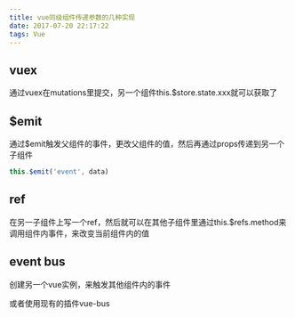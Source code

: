 ```yaml
---
title: vue同级组件传递参数的几种实现
date: 2017-07-20 22:17:22
tags: Vue
---
```





## vuex

通过vuex在mutations里提交，另一个组件this.$store.state.xxx就可以获取了

## $emit

通过$emit触发父组件的事件，更改父组件的值，然后再通过props传递到另一个子组件
```js
this.$emit('event', data)     

```    

## ref

在另一子组件上写一个ref，然后就可以在其他子组件里通过this.$refs.method来调用组件内事件，来改变当前组件内的值

## event bus

创建另一个vue实例，来触发其他组件内的事件

或者使用现有的插件vue-bus 